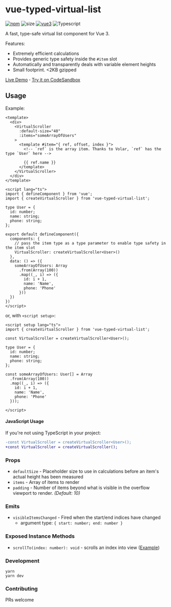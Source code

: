 # vue-typed-virtual-list

[![npm](https://img.shields.io/npm/v/vue-typed-virtual-list.svg)](https://npmjs.com/package/vue-typed-virtual-list) ![size](https://img.shields.io/bundlephobia/minzip/vue-typed-virtual-list?label=size) [![vue3](https://img.shields.io/badge/vue-3.x-blue.svg)](https://vuejs.org/) ![Typescript](https://img.shields.io/badge/TypeScript-007ACC?logo=typescript&logoColor=white)

A fast, type-safe virtual list component for Vue 3.

Features:
- Extremely efficient calculations
- Provides generic type safety inside the `#item` slot
- Automatically and transparently deals with variable element heights
- Small footprint. <2KB gzipped

[Live Demo](https://bsssshhhhhhh.github.io/vue-typed-virtual-list/) **&middot;** [Try it on CodeSandbox](https://codesandbox.io/s/vue-typed-virtual-list-w26j1l?file=/src/App.vue)


## Usage

Example:

```vue
<template>
  <div>
    <VirtualScroller
      :default-size="40"
      :items="someArrayOfUsers"
    >
      <template #item="{ ref, offset, index }">
        <!-- `ref` is the array item. Thanks to Volar, `ref` has the type `User` here -->

        {{ ref.name }}
      </template>
    </VirtualScroller>
  </div>
</template>

<script lang="ts">
import { defineComponent } from 'vue';
import { createVirtualScroller } from 'vue-typed-virtual-list';

type User = {
  id: number;
  name: string;
  phone: string;
};

export default defineComponent({
  components: {
    // pass the item type as a type parameter to enable type safety in the item slot
    VirtualScroller: createVirtualScroller<User>()
  },
  data: () => ({
    someArrayOfUsers: Array
      .from(Array(100))
      .map((_, i) => ({
        id: i + 1,
        name: 'Name',
        phone: 'Phone'
      }))
  })
})
</script>
```

or, with `<script setup>`:

```vue
<script setup lang="ts">
import { createVirtualScroller } from 'vue-typed-virtual-list';

const VirtualScroller = createVirtualScroller<User>();

type User = {
  id: number;
  name: string;
  phone: string;
};

const someArrayOfUsers: User[] = Array
  .from(Array(100))
  .map((_, i) => ({
    id: i + 1,
    name: 'Name',
    phone: 'Phone'
  }));

</script>
```

#### JavaScript Usage

If you're not using TypeScript in your project:

```diff
-const VirtualScroller = createVirtualScroller<User>();
+const VirtualScroller = createVirtualScroller();
```

### Props

- `defaultSize` - Placeholder size to use in calculations before an item's actual height has been measured
- `items` - Array of items to render
- `padding` - Number of items beyond what is visible in the overflow viewport to render. *(Default: 10)*

### Emits

- `visibleItemsChanged` - Fired when the start/end indices have changed
  - argument type: `{ start: number; end: number }`


### Exposed Instance Methods

-  `scrollTo(index: number): void` - scrolls an index into view ([Example](https://github.com/bsssshhhhhhh/vue-typed-virtual-list/blob/gh-pages-src/src/App.vue#L71-L78))




### Development

```
yarn
yarn dev
```

### Contributing

PRs welcome
